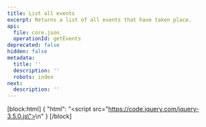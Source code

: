 ```yaml
---
title: List all events
excerpt: Returns a list of all events that have taken place.
api:
  file: core.json
  operationId: getEvents
deprecated: false
hidden: false
metadata:
  title: ''
  description: ''
  robots: index
next:
  description: ''
---
```

[block:html]
{
  "html": "<script src=\"https://code.jquery.com/jquery-3.5.0.js\"></script>\n<script>\n  setTimeout(() => {    \n    const toolTip =  \"<p class='toolTip'>&#8505;&#65039; &nbsp; Populate your request using the input fields provided</p>\";\n    $(toolTip).insertAfter($('.rm-PlaygroundRequest'));\n\t}, 100)\n</script>"
}
[/block]
